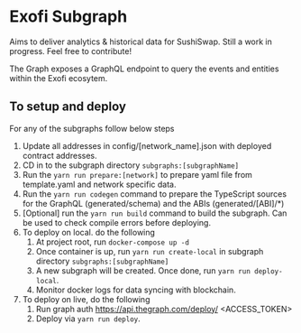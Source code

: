 # Exofi Subgraph

Aims to deliver analytics & historical data for SushiSwap. Still a work in progress. Feel free to contribute!

The Graph exposes a GraphQL endpoint to query the events and entities within the Exofi ecosytem.

## To setup and deploy

For any of the subgraphs follow below steps
1. Update all addresses in config/[network_name].json with deployed contract addresses.
2. CD in to the subgraph directory `subgraphs:[subgraphName]`
3. Run the `yarn run prepare:[network]` to prepare yaml file from template.yaml and network specific data.
4. Run the `yarn run codegen` command to prepare the TypeScript sources for the GraphQL (generated/schema) and the ABIs (generated/[ABI]/\*)
5. [Optional] run the `yarn run build` command to build the subgraph. Can be used to check compile errors before deploying.
6. To deploy on local. do the following
    1. At project root, run `docker-compose up -d`
    2. Once container is up, run `yarn run create-local` in subgraph directory `subgraphs:[subgraphName]`
    3. A new subgraph will be created. Once done, run `yarn run deploy-local`.
    4. Monitor docker logs for data syncing with blockchain.
7. To deploy on live, do the following
    1. Run graph auth https://api.thegraph.com/deploy/ <ACCESS_TOKEN>
    2. Deploy via `yarn run deploy`.
